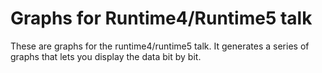 # Graphs for Runtime4/Runtime5 talk

These are graphs for the runtime4/runtime5 talk.  It generates a series of graphs that
lets you display the data bit by bit.

